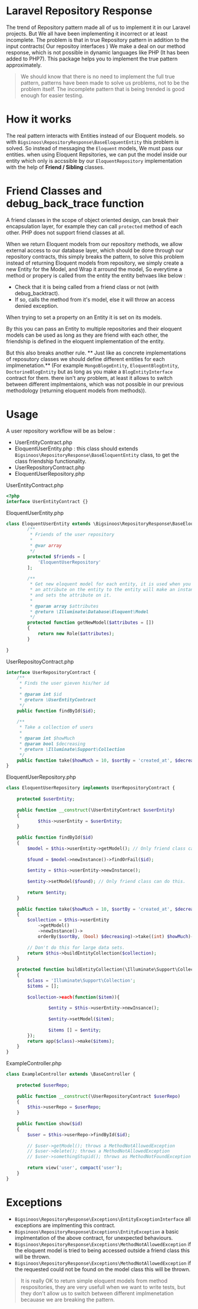 # Laravel Repository Response
The trend of Repository pattern made all of us to implement it in our Laravel projects. But We all have been implementing it incorrect or at least incomplete. The problem is that in true Repository pattern in addition to the input contracts( Our repositoy interfaces ) We make a deal on our method response, which is not possible in dynamic languages like PHP (It has been added to PHP7). This package helps you to implement the true pattern approximately.

> We should know that there is no need to implement the full true pattern, patterns have been made to solve us problems, not to be the problem itself. The incomplete pattern that is being trended is good enough for easier testing.

# How it works
The real pattern interacts with Entities instead of our Eloquent models. so with ```Bigsinoos\RepositoryResponse\BaseEloquentEntity``` this problem is solved. So instead of messaging the ```Eloquent``` models, We must pass our entities. when using Eloquent Repsitories, we can put the model inside our entity which only is accssible by our ```EloquentRepository``` implementation with the help of **Friend / Sibling** classes.

# Friend Classes and debug_back_trace function

A friend classes in the scope of object oriented design, can break their encapsulation layer, for example they can call ```protected``` method of each other. PHP does not support friend classes at all.

When we return Eloquent models from our repository methods, we allow external access to our database layer, which should be done through our repository contracts, this simply breaks the pattern, to solve this problem instead of returning Eloquent models from repository, we simply create a new Entity for the Model, and Wrap it arround the model, So everytime a method or propery is called from the entity the entity behvaes like below :
  * Check that it is being called from a friend class or not (with debug_backtract).
  * If so, calls the method from it's model, else it will throw an access denied exception.

When trying to set a property on an Entity it is set on its models.

By this you can pass an Entity to multiple repositories and their eloquent models can be used as long as they are friend with each other, the friendship is defined in the eloquent implementation of the entity.

But this also breaks another rule. ** Just like as concrete implementations of reposutory classes we should define different entities for each implmenetation.** (For example ```MongoBlogeEntity```, ```EloquentBlogEntity```, ```DoctorineBlogEntity``` but as long as you make a ```BlogEntityInterface``` contract for them. there isn't any problem, at least it allows to switch between different implmentaions, which was not possible in our previous methodology (returning eloquent models from methods)).

# Usage

A user repository workflow will be as below :
 * UserEntityContract.php
 * EloquentUserEntity.php : this class should extends ```Bigsinoos\RepositoryResponse\BaseEloquentEntity``` class, to get the class friendship functionality.
 * UserRepositoryContract.php
 * EloquentUserRepository.php

UserEntityContract.php

```php
<?php
interface UserEntityContract {}
```
EloquentUserEntity.php
```php
class EloquentUserEntity extends \Bigsinoos\RepositoryResponse\BaseEloquentEntity implements \UserEntityContract {
        /**
         * Friends of the user repository
         *
         * @var array
         */
        protected $friends = [
            'EloquentUserRepository'
        ];
        
        /**
         * Get new eloquent model for each entity, it is used when you set 
         * an attribute on the entity to the entity will make an instance of the model
         * and sets the attribute on it.
         *
         * @param array $attributes
         * @return \Illuminate\Database\Eloquent\Model
         */
        protected function getNewModel($attributes = [])
        {
            return new Role($attributes);
        }
    
}
```
UserRepositoyContract.php
```php
interface UserRepositoryContract {
    /**
     * Finds the user gieven his/her id
     * 
     * @param int $id
     * @return \UserEntityContract
     */
    public function findById($id);
    
    /**
     * Take a collection of users
     *
     * @param int $howMuch
     * @param bool $decreasing
     * @return \Illuminate\Support\Collection
     */
    public function take($howMuch = 10, $sortBy = 'created_at', $decreasing = true);
}
```
EloquentUserRepository.php
```php
class EloquentUserRepository implements UserRepositoryContract {
    
    protected $userEntity;
    
    public function __construct(\UserEntityContract $userEntity)
    {
            $this->userEntity = $userEntity;
    }
    
    public function findById($id)
    {
        $model = $this->userEntity->getModel(); // Only friend class can do this.
        
        $found = $model->newInstance()->findOrFail($id);
        
        $entity = $this->userEntity->newInstance();
        
        $entity->setModel($found); // Only friend class can do this.
        
        return $entity;
    }
    
    public function take($howMuch = 10, $sortBy = 'created_at', $decreasing = true)
    {
        $collection = $this->userEntity
            ->getModel()
            ->newInstance()->
            orderBy($sortBy, (bool) $decreasing)->take((int) $howMuch)->get();
        
        // Don't do this for large data sets.
        return $this->buildEntityCollection($collection);
    }
    
    protected function buildEntityCollection(\Illuminate\Support\Collection $collection)
    {
        $class = 'Illuminate\Support\Collection';
        $items = [];
        
        $collection->each(function($item)){
        
                $entity = $this->userEntity->newInsance();
                
                $entity->setModel($item);
                
                $items [] = $entity;
        });
        return app($class)->make($items);
    }
}
```
ExampleController.php
```php
class ExampleController extends \BaseController {
    
    protected $userRepo;
    
    public function __construct(\UserRepositoryContract $userRepo)
    {
        $this->userRepo = $userRepo;
    }
    
    public function show($id)
    {
        $user = $this->userRepo->findById($id);
        
        // $user->getModel(); throws a MethodNotAllowedException
        // $user->delete(); throws a MethodNotAllowedException
        // $user->somethingStupid(); throws as MethodNotFoundException
        
        return view('user', compact('user');
    }
}
```
# Exceptions
 * ```Bigsinoos\RepositoryResponse\Exceptions\EntityExceptionInterface``` all exceptions are implmenting this contract.
 * ```Bigsinoos\RepositoryResponse\Exceptions\EntityException``` a basic implmentation of the above contract, for unexpected behaviours.
 * ```Bigsinoos\RepositoryResponse\Exceptions\MethodNotAllowedException``` if the eloquent model is tried to being accessed outside a friend class this will be thrown.
 * ```Bigsinoos\RepositoryResponse\Exceptions\MethodNotAllowedException``` if the requested could not be found on the model class this will be thrown.
 
> It is really OK to return simple eloquent models from method respositories, they are very usefull when we want to write tests, but they don't allow us to switch between different implmenetation becauase we are breaking the pattern.